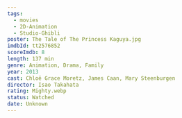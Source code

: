 ```yaml
---
tags:
  - movies
  - 2D-Animation
  - Studio-Ghibli
poster: The Tale of The Princess Kaguya.jpg
imdbId: tt2576852
scoreImdb: 8
length: 137 min
genre: Animation, Drama, Family
year: 2013
cast: Chloë Grace Moretz, James Caan, Mary Steenburgen
director: Isao Takahata
rating: Mighty.webp
status: Watched
date: Unknown
---
```

